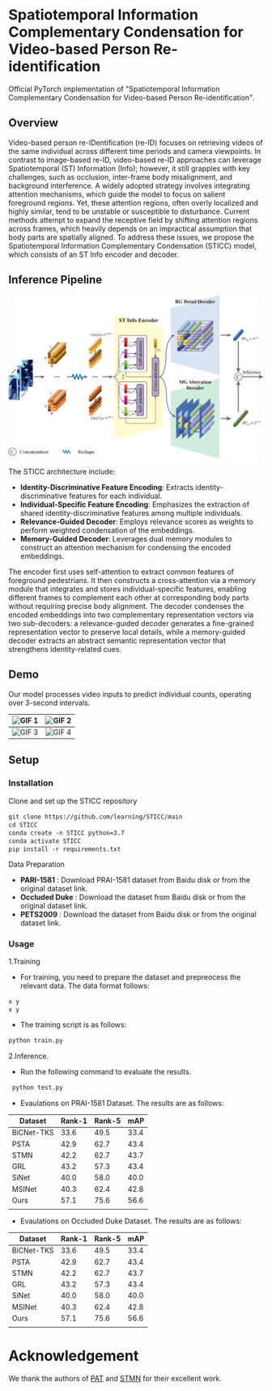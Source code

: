 # Spatiotemporal Information Complementary Condensation for Video-based Person Re-identification
Official PyTorch implementation of "Spatiotemporal Information Complementary Condensation for Video-based Person Re-identification". 

## Overview
Video-based person re-IDentification (re-ID) focuses on retrieving videos of the same individual across different time periods and camera viewpoints. In contrast to image-based re-ID, video-based re-ID approaches can leverage Spatiotemporal (ST) Information (Info); however, it still grapples with key challenges, such as occlusion, inter-frame body misalignment, and background interference. A widely adopted strategy involves integrating attention mechanisms, which guide the model to focus on salient foreground regions. Yet, these attention regions, often overly localized and highly similar, tend to be unstable or susceptible to disturbance. Current methods attempt to expand the receptive field by shifting attention regions across frames, which heavily depends on an impractical assumption that body parts are spatially aligned. To address these issues, we propose the Spatiotemporal Information Complementary Condensation (STICC) model, which consists of an ST Info encoder and decoder.

## Inference Pipeline

![Inference Pipeline](./figures/STICC.png)

The STICC architecture include:
- **Identity-Discriminative Feature Encoding**: Extracts identity-discriminative features for each individual.
- **Individual-Specific Feature Encoding**: Emphasizes the extraction of shared identity-discriminative features among multiple individuals.
- **Relevance-Guided Decoder**: Employs relevance scores as weights to perform weighted condensation of the embeddings.
- **Memory-Guided Decoder**: Leverages dual memory modules to construct an attention mechanism for condensing the encoded embeddings. 

The encoder first uses self-attention to extract common features of foreground pedestrians. It then constructs a cross-attention via a memory module that integrates and stores individual-specific features, enabling different frames to complement each other at corresponding body parts without requiring precise body alignment. The decoder condenses the encoded embeddings into two complementary representation vectors via two sub-decoders: a relevance-guided decoder generates a fine-grained representation vector to preserve local details, while a memory-guided decoder extracts an abstract semantic representation vector that strengthens identity-related cues.  

## Demo

Our model processes video inputs to predict individual counts, operating over 3-second intervals.

| ![GIF 1](./figures/scene1.gif) | ![GIF 2](https://github.com/learnsharing/STICC/blob/master/scene2.gif?raw=true) |
| :---: | :---: |
| ![GIF 3](https://github.com/learnsharing/STICC/blob/master/scene3.gif?raw=true) | ![GIF 4](https://github.com/learnsharing/STICC/blob/master/scene4.gif?raw=true) |

## Setup

### Installation

Clone and set up the STICC repository

```
git clone https://github.com/learning/STICC/main
cd STICC
conda create -n STICC python=3.7
conda activate STICC
pip install -r requirements.txt
```

Data Preparation
- **PARI-1581** : Download PRAI-1581 dataset from Baidu disk or from the original dataset link.
- **Occluded Duke** : Download the dataset from Baidu disk or from the original dataset link.
- **PETS2009** : Download the dataset from Baidu disk or from the original dataset link.


### Usage
1.Training
  * For training, you need to prepare the dataset and prepreocess the relevant data. The data format follows:
   ```
   x y
   x y
   ```
   * The training script is as follows:
   ``` bash
   python train.py
   ```
2.Inference.
   * Run the following command to evaluate the results.
   ``` bash
    python test.py
   ```
   * Evaulations on PRAI-1581 Dataset. The results are as follows:

| Dataset | Rank-1 | Rank-5 | mAP|
| ------ | --- | --- | --- |
| BiCNet-TKS | 33.6 | 49.5| 33.4|
| PSTA | 42.9 | 62.7| 43.4|
| STMN | 42.2 | 62.7| 43.7|
| GRL | 43.2 | 57.3| 43.4|
| SiNet  | 40.0 | 58.0| 40.0|
| MSINet | 40.3 | 62.4| 42.8|
| Ours | 57.1 | 75.6| 56.6|
||

  * Evaulations on Occluded Duke Dataset. The results are as follows:

| Dataset | Rank-1 | Rank-5 | mAP|
| ------ | --- | --- | --- |
| BiCNet-TKS | 33.6 | 49.5| 33.4|
| PSTA | 42.9 | 62.7| 43.4|
| STMN | 42.2 | 62.7| 43.7|
| GRL | 43.2 | 57.3| 43.4|
| SiNet  | 40.0 | 58.0| 40.0|
| MSINet | 40.3 | 62.4| 42.8|
| Ours | 57.1 | 75.6| 56.6|
||


# Acknowledgement

We thank the authors of [PAT](https://arxiv.org/pdf/2106.04095) and [STMN](https://cvlab-yonsei.github.io/projects/STMN) for their excellent work.
